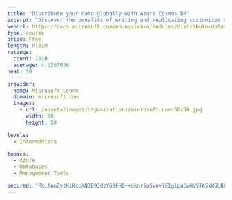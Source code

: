 ```yaml
---
title: "Distribute your data globally with Azure Cosmos DB"
excerpt: "Discover the benefits of writing and replicating customized data to regions around the world with Azure Cosmos DB global distribution."
webUrl: https://docs.microsoft.com/en-us/learn/modules/distribute-data-globally-with-cosmos-db/
type: course
price: Free
length: PT31M
ratings:
  count: 1910
  average: 4.6287956
heat: 50

provider:
  name: Microsoft Learn
  domain: microsoft.com
  images:
    - url: /assets/images/organizations/microsoft.com-50x50.jpg
      width: 50
      height: 50

levels:
  - Intermediate

topics:
  - Azure
  - Databases
  - Management Tools

secured: "PXifAoZytKiKxoXNJB9JdzYG9FHQ++oknrSo5wn+7EIglpuCwHiSTA5xWGUBFlbp8VVxIt8Zgqzpl8qXloSJtFO4ftddOdkHIhEKQ/4VtNXy5vbbMWIhQW0+9cc3krNh1cmDa3vuMmWy9UMwk0/iGWmCLBRTlGhxdCZmdDBpDpf0PSk2o2CXa4Q//tDCof2mwtPaT5YhcRMf8YW3L1zDqy/ajFLa72iuafPDKDVAeXPp0CdXxpVnqTvLE1Vm7mB0I7R60ysiicFQ2qu/sTPwmw82vg4aKcrfIdtB/H9m6zMBBRWl+INFB4Risi2+QUw7A3vbSPrF/kmVAHWar+CLPnfkd26XqirPXfEpZ6F5hgtxlrtuyfU6DWhmuGn9Ixqd1R0Sc+e+Siri16ljhA6nTBp1079cYZbDuH/t5ZAcGoY=;h0ox5DyCLTgsjQPYQjyjpg=="
---
```


